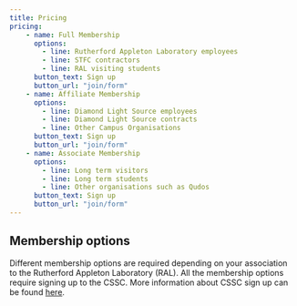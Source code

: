 ```yaml
---
title: Pricing
pricing:
    - name: Full Membership
      options:
        - line: Rutherford Appleton Laboratory employees
        - line: STFC contractors
        - line: RAL visiting students
      button_text: Sign up
      button_url: "join/form"
    - name: Affiliate Membership
      options:
        - line: Diamond Light Source employees
        - line: Diamond Light Source contracts
        - line: Other Campus Organisations
      button_text: Sign up
      button_url: "join/form"
    - name: Associate Membership
      options:
        - line: Long term visitors
        - line: Long term students
        - line: Other organisations such as Qudos
      button_text: Sign up
      button_url: "join/form"
---
```


## Membership options
Different membership options are required depending on your association to the Rutherford Appleton Laboratory (RAL). All the membership options require signing up to the CSSC. More information about CSSC sign up can be found [here](https://www.cssc.co.uk/membership/join/).